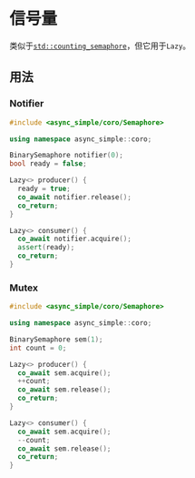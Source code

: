 # 信号量 
类似于[`std::counting_semaphore`](https://zh.cppreference.com/w/cpp/thread/counting_semaphore)，但它用于`Lazy`。

## 用法

### Notifier
```c++
#include <async_simple/coro/Semaphore>

using namespace async_simple::coro;

BinarySemaphore notifier(0);
bool ready = false;

Lazy<> producer() {
  ready = true;
  co_await notifier.release();
  co_return;
}

Lazy<> consumer() {
  co_await notifier.acquire();
  assert(ready);
  co_return;
}
```

### Mutex
```c++
#include <async_simple/coro/Semaphore>

using namespace async_simple::coro;

BinarySemaphore sem(1);
int count = 0;

Lazy<> producer() {
  co_await sem.acquire();
  ++count;
  co_await sem.release();
  co_return;
}

Lazy<> consumer() {
  co_await sem.acquire();
  --count;
  co_await sem.release();
  co_return;
}
```
